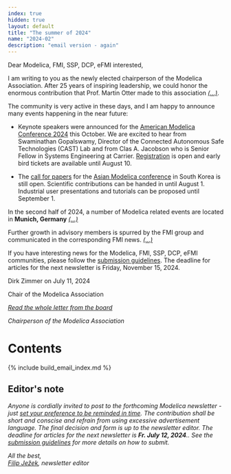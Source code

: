 ```yaml
---
index: true
hidden: true
layout: default
title: "The summer of 2024"
name: "2024-02"
description: "email version - again"
---
```



Dear Modelica, FMI, SSP, DCP, eFMI interested,

I am writing to you as the newly elected chairperson of the Modelica Association. After 25 years of inspiring leadership, we could honor the enormous contribution that Prof. Martin Otter made to this association *[(...)](https://newsletter.modelica.org/2024-02/index#letter-from-the-board)*.

The community is very active in these days, and I am happy to announce many events happening in the near future:

- Keynote speakers were announced for the [American Modelica Conference 2024](https://modelica.org/events/american2024/) this October. We are excited to hear from Swaminathan Gopalswamy, Director of the Connected Autonomous Safe Technologies (CAST) Lab and from Clas A. Jacobson who is Senior Fellow in Systems Engineering at Carrier. [Registration](https://www.eventbrite.com/e/american-modelica-conference-2024-tickets-794519207337?aff=oddtdtcreator) is open and early bird tickets are available until August 10.
 
- The [call for papers](https://modelica.org/events/asian2024/call2024/) for the [Asian Modelica conference](https://modelica.org/events/asian2024/) in South Korea is still open. Scientific contributions can be handed in until August 1. Industrial user presentations and tutorials can be proposed until September 1. 

In the second half of 2024, a number of Modelica related events are located in **Munich, Germany** *[(...)](https://newsletter.modelica.org/2024-02/index#letter-from-the-board)*

Further growth in advisory members is spurred by the FMI group and communicated in the corresponding FMI news. *[(...)](https://newsletter.modelica.org/2024-02/index#letter-from-the-board)*

If you have interesting news for the Modelica, FMI, SSP, DCP, eFMI communities, please 
follow the [submission guidelines](https://newsletter.modelica.org/submission-guidelines.html). The deadline for articles for the next newsletter is Friday, November 15, 2024.


Dirk Zimmer on July 11, 2024

Chair of the Modelica Association

*[Read the whole letter from the board](https://newsletter.modelica.org/2024-02/index#letter-from-the-board)*

*Chairperson of the Modelica Association*

# Contents
{% include build_email_index.md %}

## Editor's note

*Anyone is cordially invited to post to the forthcoming Modelica newsletter - just [set your preference to be reminded in time](http://eepurl.com/dpvVdH). The contribution shall be short and conscise and refrain from using excessive advertisement language. The final decision and form is up to the newsletter editor.
The deadline for articles for the next newsletter is **Fr. July 12, 2024**.. See the [submission guidelines](https://newsletter.modelica.org/submission-guidelines.html) for more details on how to submit.*

*All the best,    
[Filip Ježek](mailto:filip.jezek@creativeconnections.cz), newsletter editor*
